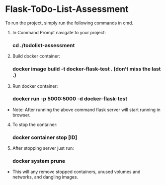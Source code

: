 <h1>Flask-ToDo-List-Assessment</h1>

To run the project, simply run the following commands in cmd.

1. In Command Prompt navigate to your project:
     ### cd ./todolist-assessment

2. Build docker container:  
    ### docker image build -t docker-flask-test . (don’t miss the last .) 
  
3. Run docker container:
    ### docker run -p 5000:5000 -d docker-flask-test
 
* Note: After running the above command flask server will start running in browser. 

4. To stop the container:
    ### docker container stop [ID] 
  
5. After stopping server just run:
    ### docker system prune
  * This will any remove stopped containers, unused volumes and networks, and dangling images.
